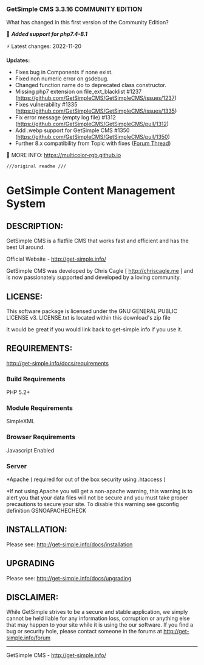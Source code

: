 ### GetSimple CMS 3.3.16 COMMUNITY EDITION 

What has changed in this first version of the Community Edition?

🚀 **_Added support for php7.4-8.1_**


⚡ Latest changes: 2022-11-20

**Updates:**

- Fixes bug in Components if none exist.
- Fixed non numeric error on gsdebug.
- Changed function name do to deprecated class constructor.
- Missing php7 extension on file_ext_blacklist #1237 (https://github.com/GetSimpleCMS/GetSimpleCMS/issues/1237)
- Fixes vulnerability #1335 (https://github.com/GetSimpleCMS/GetSimpleCMS/issues/1335)
- Fix error message (empty log file) #1312 (https://github.com/GetSimpleCMS/GetSimpleCMS/pull/1312)
- Add .webp support for GetSimple CMS #1350 (https://github.com/GetSimpleCMS/GetSimpleCMS/pull/1350)
- Further 8.x compatibility from Topic with fixes ([Forum Thread](http://get-simple.info/forums/showthread.php?tid=16548))


🔗 MORE INFO: https://multicolor-rgb.github.io


```bash
///original readme ///
```
GetSimple Content Management System
=========================================

 DESCRIPTION:
-----------------------------------

GetSimple CMS is a flatfile CMS that works fast and efficient and has 
the best UI around.

Official Website - http://get-simple.info/

GetSimple CMS was developed by Chris Cagle [ http://chriscagle.me ] and 
is now passionately supported and developed by a loving community.


 LICENSE:
-----------------------------------

This software package is licensed under the GNU GENERAL PUBLIC LICENSE v3. 
LICENSE.txt is located within this download's zip file

It would be great if you would link back to get-simple.info if you use it.


REQUIREMENTS: 
-----------------------------------

http://get-simple.info/docs/requirements

### Build Requirements ###

PHP 5.2+

### Module Requirements ###

SimpleXML

### Browser Requirements ###

Javascript Enabled

### Server ###
*Apache ( required for out of the box security using .htaccess )

*If not using Apache you will get a non-apache warning, 
this warning is to alert you that your data files will not be secure 
and you must take proper precautions to secure your site.
To disable this warning see gsconfig definition GSNOAPACHECHECK


INSTALLATION:
-----------------------------------

Please see: http://get-simple.info/docs/installation


UPGRADING
-----------------------------------

Please see: http://get-simple.info/docs/upgrading


DISCLAIMER:
-----------------------------------

While GetSimple strives to be a secure and stable application, we simply cannot 
be held liable for any information loss, corruption or anything else that may 
happen to your site while it is using the our software. If you find a bug 
or security hole, please contact someone in the forums at 
http://get-simple.info/forum


______________________________________________
GetSimple CMS - http://get-simple.info/
